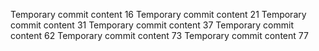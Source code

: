 Temporary commit content 16
Temporary commit content 21
Temporary commit content 31
Temporary commit content 37
Temporary commit content 62
Temporary commit content 73
Temporary commit content 77
